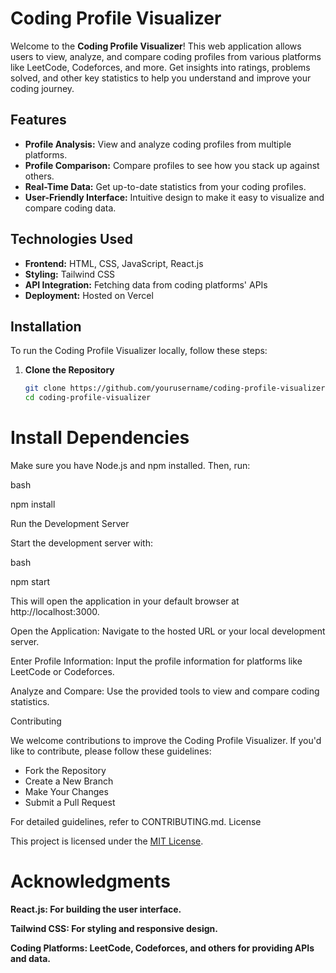 # Coding Profile Visualizer

Welcome to the **Coding Profile Visualizer**! This web application allows users to view, analyze, and compare coding profiles from various platforms like LeetCode, Codeforces, and more. Get insights into ratings, problems solved, and other key statistics to help you understand and improve your coding journey.

## Features

- **Profile Analysis:** View and analyze coding profiles from multiple platforms.
- **Profile Comparison:** Compare profiles to see how you stack up against others.
- **Real-Time Data:** Get up-to-date statistics from your coding profiles.
- **User-Friendly Interface:** Intuitive design to make it easy to visualize and compare coding data.

## Technologies Used

- **Frontend:** HTML, CSS, JavaScript, React.js
- **Styling:** Tailwind CSS
- **API Integration:** Fetching data from coding platforms' APIs
- **Deployment:** Hosted on Vercel

## Installation

To run the Coding Profile Visualizer locally, follow these steps:

1. **Clone the Repository**

   ```bash
   git clone https://github.com/yourusername/coding-profile-visualizer.git
   cd coding-profile-visualizer
   ```

# Install Dependencies

Make sure you have Node.js and npm installed. Then, run:

bash

npm install

Run the Development Server

Start the development server with:

bash

 npm start

 This will open the application in your default browser at http://localhost:3000.

 Open the Application: Navigate to the hosted URL or your local development server.

 Enter Profile Information: Input the profile information for platforms like LeetCode or Codeforces.

 Analyze and Compare: Use the provided tools to view and compare coding statistics.

 Contributing

<p>We welcome contributions to improve the Coding Profile Visualizer. If you'd like to contribute, please follow these guidelines: </p>

<ul>
  <li>  Fork the Repository</li>
  <li>  Create a New Branch</li>
  <li>  Make Your Changes</li>
  <li>  Submit a Pull Request</li>
</ul>
For detailed guidelines, refer to CONTRIBUTING.md.
License

This project is licensed under the <a href="https://opensource.org/license/mit"> MIT License</a>.

# Acknowledgments

<b> React.js: For building the user interface.</b>

<b> Tailwind CSS: For styling and responsive design.</b>

<b> Coding Platforms: LeetCode, Codeforces, and others for providing APIs and data.</b>
